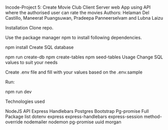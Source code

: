 Incode-Project 5: Create Movie Club Client Server web App using API where the authorised user can rate the movies
Authors: Helaman Del Castillo, Maneerat Puangsuwan, Pradeepa Panneerselvam and Lubna Laizu


Installation
Clone repo.

Use the package manager npm to install following dependencies.

npm install 
Create SQL database

npm run create-db
npm create-tables
npm seed-tables
Usage
Change SQL values to suit your needs

Create .env file and fill with your values based on the .env.sample

Run:

npm run dev

Technologies used

NodeJS
API
Express
Handlebars
Postgres
Bootstrap
Pg-promise
Full Package list
dotenv express express-handlebars express-session method-override nodemailer nodemon pg-promise uuid morgan 

